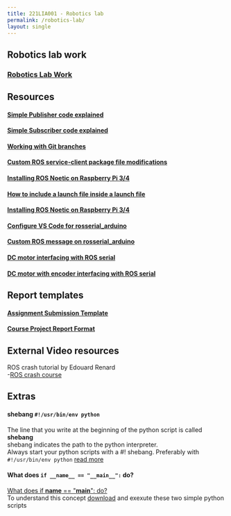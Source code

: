 ```yaml
---
title: 221LIA001 - Robotics lab
permalink: /robotics-lab/
layout: single
---
```

## Robotics lab work
### <a href="https://jim79.github.io/robotics-lab-work">Robotics Lab Work</a>

## Resources
#### <a href="https://jim79.github.io/ros-simple-publisher">Simple Publisher code explained</a>
#### <a href="https://jim79.github.io/ros-simple-subscriber">Simple Subscriber code explained</a>
#### <a href="https://jim79.github.io/working-with-git-branches">Working with Git branches</a>
#### <a href="https://jim79.github.io/ros-service-client-cmake-package-modifications">Custom ROS service-client package file modifications</a>
#### <a href="https://jim79.github.io/ros-noetic-install-raspberrypi">Installing ROS Noetic on Raspberry Pi 3/4</a>
#### <a href="https://jim79.github.io/include-a-launch-file-inside-a-launch-file">How to include a launch file inside a launch file</a>
#### <a href="https://jim79.github.io/ros-noetic-install-raspberrypi">Installing ROS Noetic on Raspberry Pi 3/4</a>
#### <a href="https://jim79.github.io/rosserial-arduino-vscode">Configure VS Code for rosserial_arduino</a>
#### <a href="https://jim79.github.io/custom-ros-messages-on-rosserial_arduino">Custom ROS message on rosserial_arduino</a>
#### <a href="https://jim79.github.io/dc-motor-interfacing-with-ros-serial">DC motor interfacing with ROS serial</a>
#### <a href="https://jim79.github.io/dc-motor-with-encoder-interfacing-with-ros-serial">DC motor with encoder interfacing with ROS serial</a>

## Report templates
#### <a href="https://jim79.github.io/assignment-template">Assignment Submission Template</a>
#### <a href="https://jim79.github.io/cp-report-template">Course Project Report Format</a>

## External Video resources
ROS crash tutorial by Edouard Renard \
    -[ROS crash course](https://www.youtube.com/playlist?list=PLLSegLrePWgIbIrA4iehUQ-impvIXdd9Q) 

## Extras
#### shebang ```#!/usr/bin/env python```
The line that you write at the beginning of the python script is called **shebang**\
shebang indicates the path to the python interpreter. \
Always start your python scripts with a #! shebang. Preferably with ```#!/usr/bin/env python```
[read more](https://dev.to/meleu/what-the-shebang-really-does-and-why-it-s-so-important-in-your-shell-scripts-2755) 

#### What does ```if __name__ == "__main__":``` do?
[What does if __name__ == "__main__": do?](https://stackoverflow.com/questions/419163/what-does-if-name-main-do) \
To understand this concept [download](https://jim79.github.io/assets/main_example.zip) and exexute these two simple python scripts

